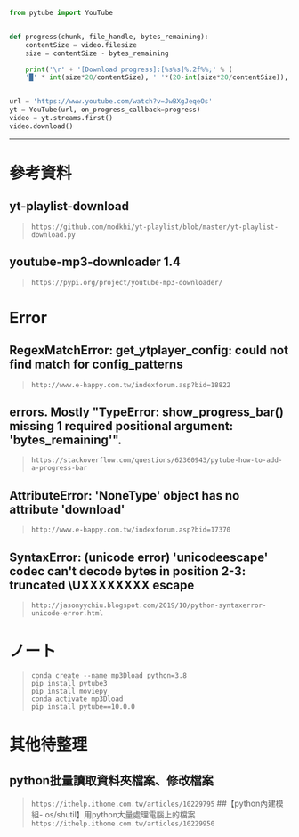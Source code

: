 ```python
from pytube import YouTube


def progress(chunk, file_handle, bytes_remaining):
    contentSize = video.filesize
    size = contentSize - bytes_remaining

    print('\r' + '[Download progress]:[%s%s]%.2f%%;' % (
    '█' * int(size*20/contentSize), ' '*(20-int(size*20/contentSize)), float(size/contentSize*100)), end='')


url = 'https://www.youtube.com/watch?v=JwBXgJeqeOs'
yt = YouTube(url, on_progress_callback=progress)
video = yt.streams.first()
video.download()
```
___
# 參考資料
## yt-playlist-download
> `https://github.com/modkhi/yt-playlist/blob/master/yt-playlist-download.py`
## youtube-mp3-downloader 1.4
> `https://pypi.org/project/youtube-mp3-downloader/`
# Error
## RegexMatchError: get_ytplayer_config: could not find match for config_patterns
> `http://www.e-happy.com.tw/indexforum.asp?bid=18822`
## errors. Mostly "TypeError: show_progress_bar() missing 1 required positional argument: 'bytes_remaining'".
> `https://stackoverflow.com/questions/62360943/pytube-how-to-add-a-progress-bar`
## AttributeError: 'NoneType' object has no attribute 'download'
> `http://www.e-happy.com.tw/indexforum.asp?bid=17370`
## SyntaxError: (unicode error) 'unicodeescape' codec can't decode bytes in position 2-3: truncated \UXXXXXXXX escape
> `http://jasonyychiu.blogspot.com/2019/10/python-syntaxerror-unicode-error.html`
# ノート
> `conda create --name mp3Dload python=3.8` <br>
> `pip install pytube3` <br>
> `pip install moviepy` <br>
> `conda activate mp3Dload` <br>
> `pip install pytube==10.0.0`
# 其他待整理
## python批量讀取資料夾檔案、修改檔案
> `https://ithelp.ithome.com.tw/articles/10229795`
##【python內建模組- os/shutil】用python大量處理電腦上的檔案
> `https://ithelp.ithome.com.tw/articles/10229950`

